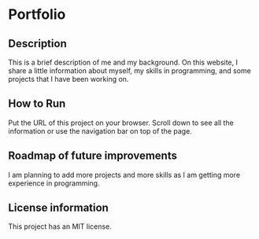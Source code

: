 # Portfolio 
## Description 
This is a brief description of me and my background. On this website, I share a little information about myself, my skills in programming, and some projects that I have been working on.

## How to Run
Put the URL of this project on your browser. Scroll down to see all the information or use the navigation bar on top of the page.

## Roadmap of future improvements
I am planning to add more projects and more skills as I am getting more experience in programming.  

## License information
This project has an MIT license.

